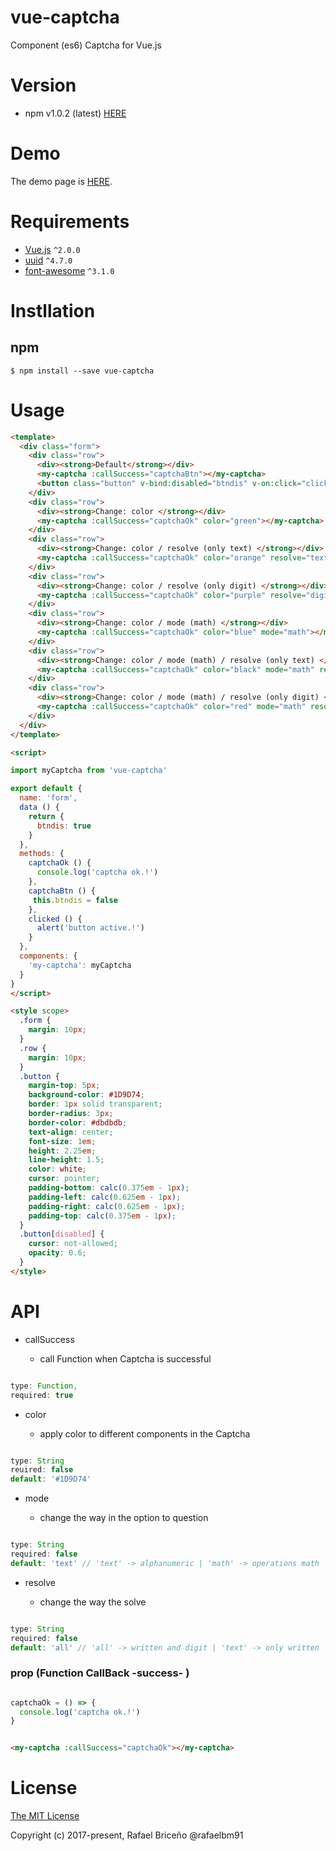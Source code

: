 # vue-captcha

Component (es6) Captcha for Vue.js

# Version

  - npm v1.0.2 (latest) [HERE](https://www.npmjs.com/package/vue-captcha)

# Demo

The demo page is [HERE](http://rafaelbm91.github.io/vue-captcha/demo.html).

# Requirements

- [Vue.js](https://github.com/yyx990803/vue) `^2.0.0`
- [uuid](https://www.npmjs.com/package/uuid) `^4.7.0`
- [font-awesome](http://fontawesome.io/)     `^3.1.0`

# Instllation

## npm

```shell
$ npm install --save vue-captcha
```

# Usage

```html
<template>
  <div class="form">
    <div class="row">
      <div><strong>Default</strong></div>
      <my-captcha :callSuccess="captchaBtn"></my-captcha>
      <button class="button" v-bind:disabled="btndis" v-on:click="clicked">Submit</button>
    </div>
    <div class="row">
      <div><strong>Change: color </strong></div>
      <my-captcha :callSuccess="captchaOk" color="green"></my-captcha>
    </div>
    <div class="row">
      <div><strong>Change: color / resolve (only text) </strong></div>
      <my-captcha :callSuccess="captchaOk" color="orange" resolve="text"></my-captcha>
    </div>
    <div class="row">
      <div><strong>Change: color / resolve (only digit) </strong></div>
      <my-captcha :callSuccess="captchaOk" color="purple" resolve="digit"></my-captcha>
    </div>
    <div class="row">
      <div><strong>Change: color / mode (math) </strong></div>
      <my-captcha :callSuccess="captchaOk" color="blue" mode="math"></my-captcha>
    </div>
    <div class="row">
      <div><strong>Change: color / mode (math) / resolve (only text) </strong></div>
      <my-captcha :callSuccess="captchaOk" color="black" mode="math" resolve="text"></my-captcha>
    </div>
    <div class="row">
      <div><strong>Change: color / mode (math) / resolve (only digit) </strong></div>
      <my-captcha :callSuccess="captchaOk" color="red" mode="math" resolve="digit"></my-captcha>
    </div>
  </div>
</template>

<script>

import myCaptcha from 'vue-captcha'

export default {
  name: 'form',
  data () {
    return {
      btndis: true
    }
  },
  methods: {
    captchaOk () {
      console.log('captcha ok.!')
    },
    captchaBtn () {
     this.btndis = false
    },
    clicked () {
      alert('button active.!')
    }
  },
  components: {
    'my-captcha': myCaptcha
  }
}
</script>

<style scope>
  .form {
    margin: 10px;
  }
  .row {
    margin: 10px;
  }
  .button {
    margin-top: 5px;
    background-color: #1D9D74;
    border: 1px solid transparent;
    border-radius: 3px;
    border-color: #dbdbdb;
    text-align: center;
    font-size: 1em;
    height: 2.25em;
    line-height: 1.5;
    color: white;
    cursor: pointer;
    padding-bottom: calc(0.375em - 1px);
    padding-left: calc(0.625em - 1px);
    padding-right: calc(0.625em - 1px);
    padding-top: calc(0.375em - 1px);
  }
  .button[disabled] {
    cursor: not-allowed;
    opacity: 0.6;
  }  
</style>
```

# API

- callSuccess 

  * call Function when Captcha is successful

```javascript

type: Function,
required: true

```

- color

  * apply color to different components in the Captcha  

```javascript

type: String
reuired: false
default: '#1D9D74'

```

- mode
  
  * change the way in the option to question

```javascript

type: String
required: false
default: 'text' // 'text' -> alphanumeric | 'math' -> operations math

```

- resolve

  * change the way the solve

```javascript

type: String
required: false
default: 'all' // 'all' -> written and digit | 'text' -> only written | 'digit' -> only digit

```

### prop (Function CallBack -success- )

```javascript

captchaOk = () => {
  console.log('captcha ok.!')
}

```

```html

<my-captcha :callSuccess="captchaOk"></my-captcha>

```

# License

[The MIT License](http://opensource.org/licenses/MIT)

Copyright (c) 2017-present, Rafael Briceño @rafaelbm91
